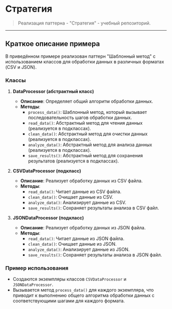 # Стратегия

>Реализация паттерна - "Стратегия" - учебный репозиторий.


***


## Краткое описание примера

В приведённом примере реализован паттерн "Шаблонный метод" с использованием классов для обработки данных в различных форматах (CSV и JSON).

### Классы

1. **DataProcessor (абстрактный класс)**
   - **Описание**: Определяет общий алгоритм обработки данных.
   - **Методы**:
     - `process_data()`: Шаблонный метод, который вызывает последовательность шагов обработки данных.
     - `read_data()`: Абстрактный метод для чтения данных (реализуется в подклассах).
     - `clean_data()`: Абстрактный метод для очистки данных (реализуется в подклассах).
     - `analyze_data()`: Абстрактный метод для анализа данных (реализуется в подклассах).
     - `save_results()`: Абстрактный метод для сохранения результатов (реализуется в подклассах).

2. **CSVDataProcessor (подкласс)**
   - **Описание**: Реализует обработку данных из CSV файла.
   - **Методы**:
     - `read_data()`: Читает данные из CSV файла.
     - `clean_data()`: Очищает данные из CSV.
     - `analyze_data()`: Анализирует данные из CSV.
     - `save_results()`: Сохраняет результаты анализа в CSV файл.

3. **JSONDataProcessor (подкласс)**
   - **Описание**: Реализует обработку данных из JSON файла.
   - **Методы**:
     - `read_data()`: Читает данные из JSON файла.
     - `clean_data()`: Очищает данные из JSON.
     - `analyze_data()`: Анализирует данные из JSON.
     - `save_results()`: Сохраняет результаты анализа в JSON файл.

### Пример использования

- Создаются экземпляры классов `CSVDataProcessor` и `JSONDataProcessor`.
- Вызывается метод `process_data()` для каждого экземпляра, что приводит к выполнению общего алгоритма обработки данных с соответствующими шагами для каждого формата.
